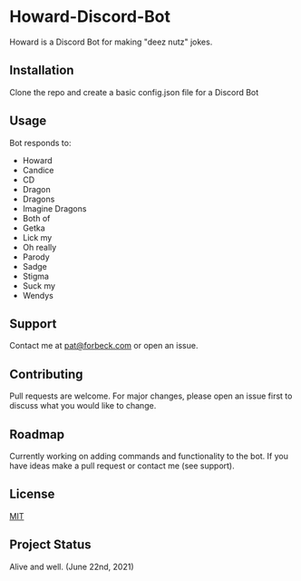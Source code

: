 # Howard-Discord-Bot

Howard is a Discord Bot for making "deez nutz" jokes.

## Installation

Clone the repo and create a basic config.json file for a Discord Bot

## Usage

Bot responds to:
  - Howard
  - Candice
  - CD
  - Dragon
  - Dragons
  - Imagine Dragons
  - Both of
  - Getka
  - Lick my
  - Oh really
  - Parody
  - Sadge
  - Stigma
  - Suck my
  - Wendys

## Support
Contact me at pat@forbeck.com or open an issue.

## Contributing
Pull requests are welcome. For major changes, please open an issue first to discuss what you would like to change.

## Roadmap
Currently working on adding commands and functionality to the bot.
If you have ideas make a pull request or contact me (see support).

## License
[MIT](https://choosealicense.com/licenses/mit/)

## Project Status
Alive and well. (June 22nd, 2021)
